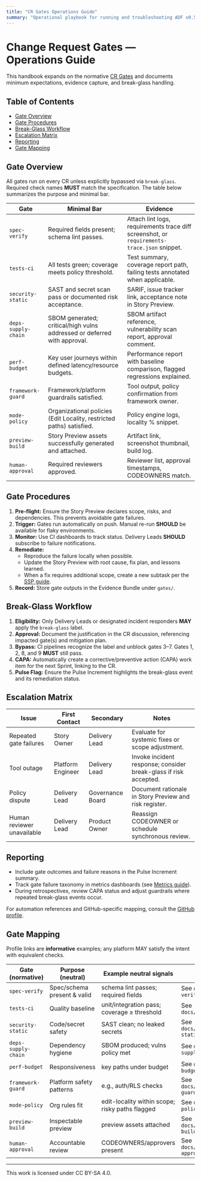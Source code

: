 ```yaml
---
title: "CR Gates Operations Guide"
summary: "Operational playbook for running and troubleshooting ADF v0.5.0 Change Request gates."
---
```


# Change Request Gates — Operations Guide

This handbook expands on the normative [CR Gates](../specs/adf-spec-v0.5.0.md#3-change-request-gates) and documents minimum expectations, evidence capture, and break-glass handling.

## Table of Contents
- [Gate Overview](#gate-overview)
- [Gate Procedures](#gate-procedures)
- [Break-Glass Workflow](#break-glass-workflow)
- [Escalation Matrix](#escalation-matrix)
- [Reporting](#reporting)
- [Gate Mapping](#gate-mapping)

## Gate Overview

All gates run on every CR unless explicitly bypassed via `break-glass`. Required check names **MUST** match the specification. The table below summarizes the purpose and minimal bar.

| Gate | Minimal Bar | Evidence |
| --- | --- | --- |
| `spec-verify` | Required fields present; schema lint passes. | Attach lint logs, requirements trace diff screenshot, or `requirements-trace.json` snippet. |
| `tests-ci` | All tests green; coverage meets policy threshold. | Test summary, coverage report path, failing tests annotated when applicable. |
| `security-static` | SAST and secret scan pass or documented risk acceptance. | SARIF, issue tracker link, acceptance note in Story Preview. |
| `deps-supply-chain` | SBOM generated; critical/high vulns addressed or deferred with approval. | SBOM artifact reference, vulnerability scan report, approval comment. |
| `perf-budget` | Key user journeys within defined latency/resource budgets. | Performance report with baseline comparison, flagged regressions explained. |
| `framework-guard` | Framework/platform guardrails satisfied. | Tool output, policy confirmation from framework owner. |
| `mode-policy` | Organizational policies (Edit Locality, restricted paths) satisfied. | Policy engine logs, locality % snippet. |
| `preview-build` | Story Preview assets successfully generated and attached. | Artifact link, screenshot thumbnail, build log. |
| `human-approval` | Required reviewers approved. | Reviewer list, approval timestamps, CODEOWNERS match. |

## Gate Procedures

1. **Pre-flight:** Ensure the Story Preview declares scope, risks, and dependencies. This prevents avoidable gate failures.
2. **Trigger:** Gates run automatically on push. Manual re-run **SHOULD** be available for flaky environments.
3. **Monitor:** Use CI dashboards to track status. Delivery Leads **SHOULD** subscribe to failure notifications.
4. **Remediate:**
   - Reproduce the failure locally when possible.
   - Update the Story Preview with root cause, fix plan, and lessons learned.
   - When a fix requires additional scope, create a new subtask per the [SSP guide](ssp.md).
5. **Record:** Store gate outputs in the Evidence Bundle under `gates/`.

## Break-Glass Workflow

1. **Eligibility:** Only Delivery Leads or designated incident responders **MAY** apply the `break-glass` label.
2. **Approval:** Document the justification in the CR discussion, referencing impacted gate(s) and mitigation plan.
3. **Bypass:** CI pipelines recognize the label and unblock gates 3–7. Gates 1, 2, 8, and 9 **MUST** still pass.
4. **CAPA:** Automatically create a corrective/preventive action (CAPA) work item for the next Sprint, linking to the CR.
5. **Pulse Flag:** Ensure the Pulse Increment highlights the break-glass event and its remediation status.

## Escalation Matrix

| Issue | First Contact | Secondary | Notes |
| --- | --- | --- | --- |
| Repeated gate failures | Story Owner | Delivery Lead | Evaluate for systemic fixes or scope adjustment. |
| Tool outage | Platform Engineer | Delivery Lead | Invoke incident response; consider break-glass if risk accepted. |
| Policy dispute | Delivery Lead | Governance Board | Document rationale in Story Preview and risk register. |
| Human reviewer unavailable | Delivery Lead | Product Owner | Reassign CODEOWNER or schedule synchronous review. |

## Reporting

- Include gate outcomes and failure reasons in the Pulse Increment summary.
- Track gate failure taxonomy in metrics dashboards (see [Metrics guide](metrics.md)).
- During retrospectives, review CAPA status and adjust guardrails where repeated break-glass events occur.

For automation references and GitHub-specific mapping, consult the [GitHub profile](../profiles/github.md).

## Gate Mapping

Profile links are **informative** examples; any platform MAY satisfy the intent with equivalent checks.

| Gate (normative)  | Purpose (neutral)           | Example neutral signals                         | Profile example                           |
| ----------------- | --------------------------- | ----------------------------------------------- | ----------------------------------------- |
| `spec-verify`       | Spec/schema present & valid | schema lint passes; required fields             | See `docs/profiles/github.md#spec-verify` |
| `tests-ci`          | Quality baseline            | unit/integration pass; coverage ≥ threshold     | See `docs/profiles/github.md#tests-ci`    |
| `security-static`   | Code/secret safety          | SAST clean; no leaked secrets                   | See `docs/profiles/github.md#security-static` |
| `deps-supply-chain` | Dependency hygiene          | SBOM produced; vulns policy met                 | See `docs/profiles/github.md#deps-supply-chain` |
| `perf-budget`       | Responsiveness              | key paths under budget                          | See `docs/profiles/github.md#perf-budget` |
| `framework-guard`   | Platform safety patterns    | e.g., auth/RLS checks                           | See `docs/profiles/github.md#framework-guard` |
| `mode-policy`       | Org rules fit               | edit-locality within scope; risky paths flagged | See `docs/profiles/github.md#mode-policy` |
| `preview-build`     | Inspectable preview         | preview assets attached                         | See `docs/profiles/github.md#preview-build` |
| `human-approval`    | Accountable review          | CODEOWNERS/approvers present                    | See `docs/profiles/github.md#human-approval` |

---

This work is licensed under CC BY-SA 4.0.
